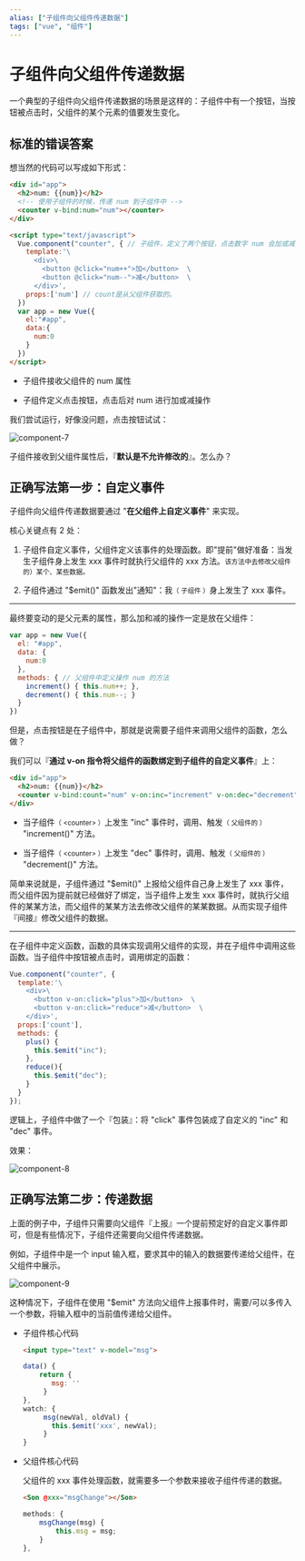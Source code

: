 ```yaml
---
alias: ["子组件向父组件传递数据"]
tags: ["vue", "组件"]
---
```


# 子组件向父组件传递数据

一个典型的子组件向父组件传递数据的场景是这样的：子组件中有一个按钮，当按钮被点击时，父组件的某个元素的值要发生变化。

## 标准的错误答案

想当然的代码可以写成如下形式：

``` html
<div id="app">
  <h2>num: {{num}}</h2>
  <!-- 使用子组件的时候，传递 num 到子组件中 -->
  <counter v-bind:num="num"></counter>
</div>

<script type="text/javascript">
  Vue.component("counter", { // 子组件，定义了两个按钮，点击数字 num 会加或减
    template:'\
      <div>\
        <button @click="num++">加</button>  \
        <button @click="num--">减</button>  \
      </div>',
    props:['num'] // count是从父组件获取的。
  })
  var app = new Vue({
    el:"#app",
    data:{
      num:0
    }
  })
</script>
```

- 子组件接收父组件的 num 属性

- 子组件定义点击按钮，点击后对 num 进行加或减操作

我们尝试运行，好像没问题，点击按钮试试：

![component-7](https://woniumd.oss-cn-hangzhou.aliyuncs.com/java/hemiao/20220627135030.png)

子组件接收到父组件属性后，『**默认是不允许修改的**』。怎么办？

## 正确写法第一步：自定义事件

子组件向父组件传递数据要通过 "**在父组件上自定义事件**" 来实现。

核心关键点有 2 处：

1.  子组件自定义事件，父组件定义该事件的处理函数。即"提前"做好准备：当发生子组件身上发生 xxx 事件时就执行父组件的 xxx 方法。<small>该方法中去修改父组件的）某个、某些数据。</small>

2. 子组件通过 "\$emit()" 函数发出"通知"：我<small>（ 子组件 ）</small>身上发生了 xxx 事件。

---


最终要变动的是父元素的属性，那么加和减的操作一定是放在父组件：

```js
var app = new Vue({
  el: "#app",
  data: {
    num:0
  },
  methods: { // 父组件中定义操作 num 的方法
    increment() { this.num++; },
    decrement() { this.num--; }
  }
})
```

但是，点击按钮是在子组件中，那就是说需要子组件来调用父组件的函数，怎么做？

我们可以『**通过 v-on 指令将父组件的函数绑定到子组件的自定义事件**』上：


``` html
<div id="app">
  <h2>num: {{num}}</h2>
  <counter v-bind:count="num" v-on:inc="increment" v-on:dec="decrement"></counter>
</div>
```

- 当子组件<small>（ &lt;counter> ）</small>上发生 "inc" 事件时，调用、触发<small>（ 父组件的 ）</small> "increment()" 方法。

- 当子组件<small>（ &lt;counter> ）</small>上发生 "dec" 事件时，调用、触发<small>（ 父组件的 ）</small> "decrement()" 方法。


简单来说就是，子组件通过 "$emit()" 上报给父组件自己身上发生了 xxx 事件，而父组件因为提前就已经做好了绑定，当子组件上发生 xxx 事件时，就执行父组件的某某方法，而父组件的某某方法去修改父组件的某某数据。从而实现子组件『间接』修改父组件的数据。

---


在子组件中定义函数，函数的具体实现调用父组件的实现，并在子组件中调用这些函数。当子组件中按钮被点击时，调用绑定的函数：

```js
Vue.component("counter", {
  template:'\
    <div>\
      <button v-on:click="plus">加</button>  \
      <button v-on:click="reduce">减</button>  \
    </div>',
  props:['count'],
  methods: {
    plus() {
      this.$emit("inc");
    },
    reduce(){
      this.$emit("dec");
    }
  }
});
```

逻辑上，子组件中做了一个『包装』：将 "click" 事件包装成了自定义的 "inc" 和 "dec" 事件。


效果：

![component-8](https://woniumd.oss-cn-hangzhou.aliyuncs.com/java/hemiao/component-8.gif)

## 正确写法第二步：传递数据

上面的例子中，子组件只需要向父组件『上报』一个提前预定好的自定义事件即可，但是有些情况下，子组件还需要向父组件传递数据。

例如，子组件中是一个 input 输入框，要求其中的输入的数据要传递给父组件，在父组件中展示。


![component-9](https://woniumd.oss-cn-hangzhou.aliyuncs.com/java/hemiao/component-9.gif)

这种情况下，子组件在使用 "$emit" 方法向父组件上报事件时，需要/可以多传入一个参数，将输入框中的当前值传递给父组件。

-   子组件核心代码

	``` html
	<input type="text" v-model="msg">
	```

	```js
	data() {
		return {
		   msg: ''
		 }
	},
	watch: {
		 msg(newVal, oldVal) {
		   this.$emit('xxx', newVal);
		 }
	}
	```

-   父组件核心代码

	  父组件的 xxx 事件处理函数，就需要多一个参数来接收子组件传递的数据。

	``` html
	<Son @xxx="msgChange"></Son>
	```

	```js
	methods: {
	    msgChange(msg) {
		    this.msg = msg;
	    }
	},
	```

